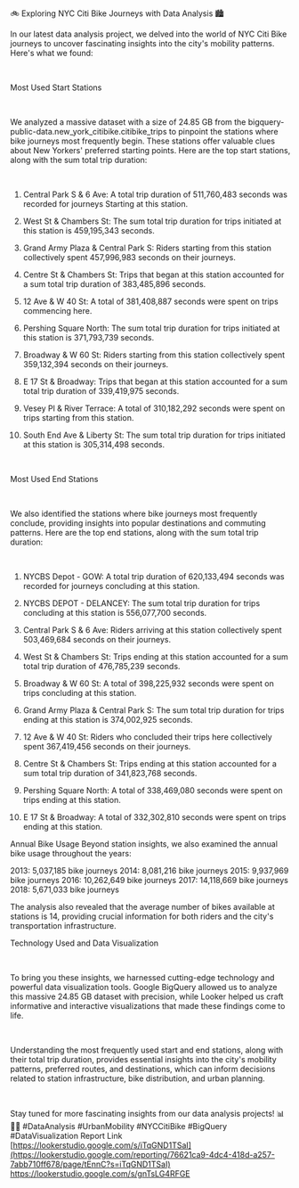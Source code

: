🚲 Exploring NYC Citi Bike Journeys with Data Analysis 🏙️

In our latest data analysis project, we delved into the world of NYC Citi Bike journeys to uncover fascinating insights into the city's mobility patterns. Here's what we found:

 

Most Used Start Stations

 

We analyzed a massive dataset with a size of 24.85 GB from the bigquery-public-data.new_york_citibike.citibike_trips to pinpoint the stations where bike journeys most frequently begin. These stations offer valuable clues about New Yorkers' preferred starting points. Here are the top start stations, along with the sum total trip duration:

 

1. Central Park S & 6 Ave: A total trip duration of 511,760,483 seconds was recorded for journeys Starting at this station.

2. West St & Chambers St: The sum total trip duration for trips initiated at this station is 459,195,343 seconds.

3. Grand Army Plaza & Central Park S: Riders starting from this station collectively spent 457,996,983 seconds on their journeys.

4. Centre St & Chambers St: Trips that began at this station accounted for a sum total trip duration of 383,485,896 seconds.

5. 12 Ave & W 40 St: A total of 381,408,887 seconds were spent on trips commencing here.

6. Pershing Square North: The sum total trip duration for trips initiated at this station is 371,793,739 seconds.

7. Broadway & W 60 St: Riders starting from this station collectively spent 359,132,394 seconds on their journeys.

8. E 17 St & Broadway: Trips that began at this station accounted for a sum total trip duration of 339,419,975 seconds.

9. Vesey Pl & River Terrace: A total of 310,182,292 seconds were spent on trips starting from this station.

10. South End Ave & Liberty St: The sum total trip duration for trips initiated at this station is 305,314,498 seconds.

 

Most Used End Stations

 

We also identified the stations where bike journeys most frequently conclude, providing insights into popular destinations and commuting patterns. Here are the top end stations, along with the sum total trip duration:

 

1. NYCBS Depot - GOW: A total trip duration of 620,133,494 seconds was recorded for journeys concluding at this station.

2. NYCBS DEPOT - DELANCEY: The sum total trip duration for trips concluding at this station is 556,077,700 seconds.

3. Central Park S & 6 Ave: Riders arriving at this station collectively spent 503,469,684 seconds on their journeys.

4. West St & Chambers St: Trips ending at this station accounted for a sum total trip duration of 476,785,239 seconds.

5. Broadway & W 60 St: A total of 398,225,932 seconds were spent on trips concluding at this station.

6. Grand Army Plaza & Central Park S: The sum total trip duration for trips ending at this station is 374,002,925 seconds.

7. 12 Ave & W 40 St: Riders who concluded their trips here collectively spent 367,419,456 seconds on their journeys.

8. Centre St & Chambers St: Trips ending at this station accounted for a sum total trip duration of 341,823,768 seconds.

9. Pershing Square North: A total of 338,469,080 seconds were spent on trips ending at this station.

10. E 17 St & Broadway: A total of 332,302,810 seconds were spent on trips ending at this station.

Annual Bike Usage
Beyond station insights, we also examined the annual bike usage throughout the years:

2013: 5,037,185 bike journeys
2014: 8,081,216 bike journeys
2015: 9,937,969 bike journeys
2016: 10,262,649 bike journeys
2017: 14,118,669 bike journeys
2018: 5,671,033 bike journeys

The analysis also revealed that the average number of bikes available at stations is 14, providing crucial information for both riders and the city's transportation infrastructure.

Technology Used and Data Visualization

 

To bring you these insights, we harnessed cutting-edge technology and powerful data visualization tools. Google BigQuery allowed us to analyze this massive 24.85 GB dataset with precision, while Looker helped us craft informative and interactive visualizations that made these findings come to life.

 

Understanding the most frequently used start and end stations, along with their total trip duration, provides essential insights into the city's mobility patterns, preferred routes, and destinations, which can inform decisions related to station infrastructure, bike distribution, and urban planning.

 

Stay tuned for more fascinating insights from our data analysis projects! 📊🚴‍♂️ #DataAnalysis #UrbanMobility #NYCCitiBike #BigQuery #DataVisualization
Report Link [[https://lookerstudio.google.com/s/iTqGND1TSaI](https://lookerstudio.google.com/reporting/76621ca9-4dc4-418d-a257-7abb710ff678/page/tEnnC?s=iTqGND1TSaI)
](https://lookerstudio.google.com/s/gnTsLG4RFGE)https://lookerstudio.google.com/s/gnTsLG4RFGE
